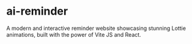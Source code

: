 # ai-reminder
 A modern and interactive reminder website showcasing stunning Lottie animations, built with the power of Vite JS and React.
